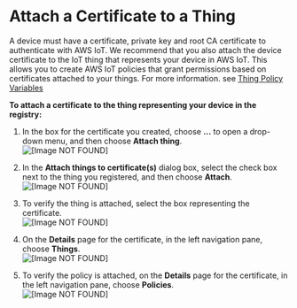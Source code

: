# Attach a Certificate to a Thing<a name="attach-cert-thing"></a>

A device must have a certificate, private key and root CA certificate to authenticate with AWS IoT\. We recommend that you also attach the device certificate to the IoT thing that represents your device in AWS IoT\. This allows you to create AWS IoT policies that grant permissions based on certificates attached to your things\. For more information\. see [Thing Policy Variables](thing-policy-variables.md)

**To attach a certificate to the thing representing your device in the registry:**

1. In the box for the certificate you created, choose **\.\.\.** to open a drop\-down menu, and then choose **Attach thing**\.  
![\[Image NOT FOUND\]](http://docs.aws.amazon.com/iot/latest/developerguide/images/certificates-dashboard-2.png)

1. In the **Attach things to certificate\(s\)** dialog box, select the check box next to the thing you registered, and then choose **Attach**\.  
![\[Image NOT FOUND\]](http://docs.aws.amazon.com/iot/latest/developerguide/images/attach-thing-to-cert.png)

1. To verify the thing is attached, select the box representing the certificate\.  
![\[Image NOT FOUND\]](http://docs.aws.amazon.com/iot/latest/developerguide/images/certificate-box.png)

1. On the **Details** page for the certificate, in the left navigation pane, choose **Things**\.  
![\[Image NOT FOUND\]](http://docs.aws.amazon.com/iot/latest/developerguide/images/confirm-attach-thing-result.png)

1. To verify the policy is attached, on the **Details** page for the certificate, in the left navigation pane, choose **Policies**\.  
![\[Image NOT FOUND\]](http://docs.aws.amazon.com/iot/latest/developerguide/images/confirm-attach-policy-result.png)